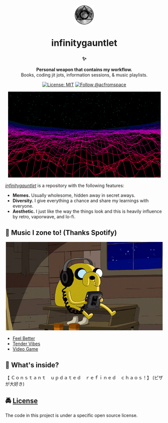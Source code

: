 <!-- HEADING -->

<p align="center">
  <img src="./images/avatar.png" width="60">
</p>
<h1 align="center">️infinitygauntlet</h1>

<!-- DESCRIPTION -->

<h3 align="center">
  <span role="img" aria-label="Sparkles">✨</span>
</h3>
<p align="center">
  <strong>Personal weapon that contains my workflow.</strong><br>
  Books, coding jit jots, information sessions, & music playlists.
</p>

<!-- INFORMATION (Shields:IO) -->

<p align="center">
    <a href="https://github.com/acfromspace/infinitygauntlet/blob/master/LICENSE">
        <img src="https://img.shields.io/github/license/mashape/apistatus.svg"
            alt="License: MIT"></a>
    <a href="https://twitter.com/intent/follow?screen_name=acfromspace">
        <img src="https://img.shields.io/twitter/follow/acfromspace.svg?style=social&logo=twitter"
            alt="Follow @acfromspace"></a>
</p>

<!-- FEATURES -->

<p align="center">
  <img src="./images/vaporwave.gif">
</p>

[_infinitygauntlet_](https://github.com/acfromspace/infinitygauntlet) is a repository with the following features:

- **Memes.** Usually wholesome, hidden away in secret aways.
- **Diversity.** I give everything a chance and share my learnings with everyone.
- **Aesthetic.** I just like the way the things look and this is heavily influence by retro, vaporwave, and lo-fi.

## <span role="img" aria-label="Musical Note">🎵</span> Music I zone to! (Thanks Spotify)

<p align="center">
  <img src="./images/doggo.gif">
</p>

- [Feel Better](https://open.spotify.com/user/1252712964/playlist/1su6mhUPJxkVvwhmBAwpPj?si=QCDAH46XRmuKgT52NRQpxQ)
- [Tender Vibes](https://open.spotify.com/user/1252712964/playlist/0XVxReRFFUe7Z5DFYPdOSU?si=wT4rC7BcRmq-SX41WupN8Q)
- [Video Game](https://open.spotify.com/user/1252712964/playlist/5Awrm6Qg5ixDMxW7vQCn9o?si=L3srrHAeQuy3xfpXEOazzg)

## <span role="img" aria-label="Thinking Face">🤔</span> What's inside?

【﻿ Ｃｏｎｓｔａｎｔ　ｕｐｄａｔｅｄ　ｒｅｆｉｎｅｄ　ｃｈａｏｓ！】 (ピザが大好き)

## <span role="img" aria-label="Oncoming Police Car">🚔</span> [License](LICENSE)

The code in this project is under a specific open source license.
